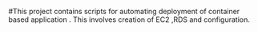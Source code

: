 #This project contains scripts for automating deployment of container based application . This involves creation of EC2 ,RDS and configuration.
